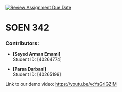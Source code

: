 [![Review Assignment Due Date](https://classroom.github.com/assets/deadline-readme-button-22041afd0340ce965d47ae6ef1cefeee28c7c493a6346c4f15d667ab976d596c.svg)](https://classroom.github.com/a/-9QgYBSe)
# SOEN 342 

### Contributors:
- **[Seyed Arman Emami]**  
  Student ID: [40264774]

- **[Parsa Darbani]**  
  Student ID: [40265199]

Link to our demo video:
https://youtu.be/vcYsGrIGZIM
